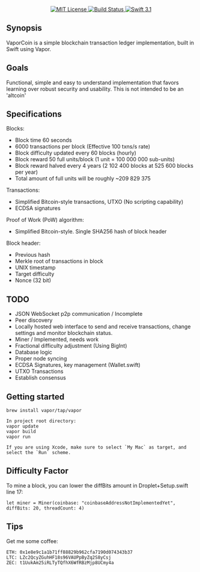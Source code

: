 <p align="center">
    <a href="LICENSE">
        <img src="http://img.shields.io/badge/license-MIT-brightgreen.svg" alt="MIT License">
    </a>
    <a href="https://travis-ci.org/vapor/api-template">
    	<img src="https://travis-ci.org/vapor/api-template.svg?branch=master" alt="Build Status">
    </a>
    <a href="https://swift.org">
        <img src="http://img.shields.io/badge/swift-3.1-brightgreen.svg" alt="Swift 3.1">
    </a>
</center>

## Synopsis

VaporCoin is a simple blockchain transaction ledger implementation, built in Swift using Vapor.

## Goals

Functional, simple and easy to understand implementation that favors learning over robust security and usability. This is not intended to be an 'altcoin'

## Specifications

Blocks:
- Block time 60 seconds
- 6000 transactions per block (Effective 100 txns/s rate)
- Block difficulty updated every 60 blocks (hourly)
- Block reward 50 full units/block (1 unit = 100 000 000 sub-units)
- Block reward halved every 4 years (2 102 400 blocks at 525 600 blocks per year)
- Total amount of full units will be roughly ~209 829 375

Transactions:
- Simplified Bitcoin-style transactions, UTXO (No scripting capability)
- ECDSA signatures

Proof of Work (PoW) algorithm:

- Simplified Bitcoin-style. Single SHA256 hash of block header

Block header: 
- Previous hash
- Merkle root of transactions in block
- UNIX timestamp
- Target difficulty
- Nonce (32 bit)

## TODO

- JSON WebSocket p2p communication / Incomplete
- Peer discovery
- Locally hosted web interface to send and receive transactions, change settings and monitor blockchain status.
- Miner / Implemented, needs work
- Fractional difficulty adjustment (Using BigInt)
- Database logic
- Proper node syncing
- ECDSA Signatures, key management (Wallet.swift)
- UTXO Transactions
- Establish consensus

## Getting started

    brew install vapor/tap/vapor
    
    In project root directory:
    vapor update
    vapor build 
    vapor run

	If you are using Xcode, make sure to select `My Mac` as target, and select the `Run` scheme.

## Difficulty Factor
   To mine a block, you can lower the diffBits amount in Droplet+Setup.swift line 17:
  
	let miner = Miner(coinbase: "coinbaseAddressNotImplementedYet", diffBits: 20, threadCount: 4)

## Tips
   Get me some coffee:

	ETH: 0x1e8e9c1a1b71ff88829b962cfa7190d074343b37
	LTC: LZc2QcyZGuhHF18s96VAUPpByZq2S8yCsj
	ZEC: t1UukAm25iRLTyTQfhX6WfRBzMjp8UCmy4a
